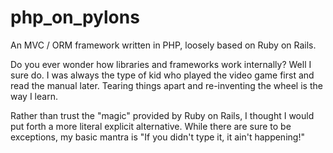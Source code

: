 # php_on_pylons
An MVC / ORM framework written in PHP, loosely based on Ruby on Rails.

Do you ever wonder how libraries and frameworks work internally? Well
I sure do. I was always the type of kid who played the video game first
and read the manual later. Tearing things apart and re-inventing the wheel
is the way I learn.

Rather than trust the "magic" provided by Ruby on Rails, I thought
I would put forth a more literal explicit alternative. While there 
are sure to be exceptions, my basic mantra is "If you didn't type it,
it ain't happening!"
